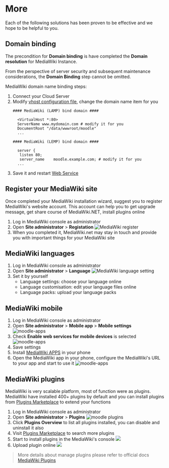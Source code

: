 # More

Each of the following solutions has been proven to be effective and we hope to be helpful to you.

## Domain binding

The precondition for **Domain binding** is have completed the **Domain resolution** for MediaWiki Instance.

From the perspective of server security and subsequent maintenance considerations, the **Domain Binding** step cannot be omitted.

MediaWiki domain name binding steps:

1. Connect your Cloud Server
2. Modify [vhost configuration file](/stack-components.md#apache), change the domain name item for you
   ```text
   #### MediaWiki (LAMP) bind domain #### 

     <VirtualHost *:80>
     ServerName www.mydomain.com # modify it for you
     DocumentRoot "/data/wwwroot/moodle"
     ...
     
   #### MediaWiki (LEMP) bind domain #### 

     server {
      listen 80;
      server_name    moodle.example.com; # modify it for you
     ...

   ```
3. Save it and restart [Web Service](/admin-services.md#apache)


## Register your MediaWiki site

Once completed your MediaWiki installation wizard, suggest you to register MediaWiki's website account. This account can help you to get upgrade message, get share course of MediaWiki.NET, install plugins online

1. Log in MediaWiki console as administrator
2. Open **Site administrator** > **Registation**
   ![MediaWiki register](https://libs.websoft9.com/Websoft9/DocsPicture/en/moodle/moodle-registermd-websoft9.png)
3. When you completed it, MediaWiki.net may stay in touch and provide you with important things for your MediaWiki site

## MediaWiki languages

1. Log in MediaWiki console as administrator
2. Open **Site administrator** > **Language**
   ![MediaWiki language setting](https://libs.websoft9.com/Websoft9/DocsPicture/en/moodle/moodle-languageset-websoft9.png)
3. Set it by yourself
   * Language settings: choose your language online
   * Language customisation: edit your language files online
   * Language packs: upload your language packs

## MediaWiki mobile

1. Log in MediaWiki console as administrator
2. Open **Site administrator** > **Mobile app** > **Mobile settings**
   ![moodle-apps](https://libs.websoft9.com/Websoft9/DocsPicture/en/moodle/moodle-app-1-websoft9.png)
3. Check **Enable web services for mobile devices** is selected
   ![moodle-apps](https://libs.websoft9.com/Websoft9/DocsPicture/en/moodle/moodle-app-2-websoft9.png)
4. Save settings
5. Install [MediaWiki APPS](https://download.moodle.org/mobile/) in your phone
6. Open the MediaWiki app in your phone, configure the MediaWiki's URL to your app and start to use it
   ![moodle-apps](https://libs.websoft9.com/Websoft9/DocsPicture/zh/moodle/moodle-mobile-websoft9.png)

## MediaWiki plugins

MediaWiki is very scalable platform, most of function were as plugins. MediaWiki have installed 400+ plugins by default and you can install plugins from [Plugins Marketplace](https://moodle.org/plugins/) to extend your functions

1. Log in MediaWiki console as administrator
2. Open **Site administrator** > **Plugins** 
   ![moodle plugins](https://libs.websoft9.com/Websoft9/DocsPicture/en/moodle/moodle-plugins-websoft9.png)
3. Click **Plugins Overview** to list all plugins installed, you can disable and uninstall it also
4. Visit [Plugins Marketplace](https://moodle.org/plugins/) to search more plugins
5. Start to install plugins in the MediaWiki's console
   ![](https://libs.websoft9.com/Websoft9/DocsPicture/en/moodle/moodle-intallplugins001-websoft9.png)
6. Upload plugin online
   ![](https://libs.websoft9.com/Websoft9/DocsPicture/en/moodle/moodle-intallplugins-uploadfile-websoft9.png) 

> More details about manage plugins please refer to official docs [MediaWiki Plugins](https://docs.moodle.org/37/en/Installing_plugins)
